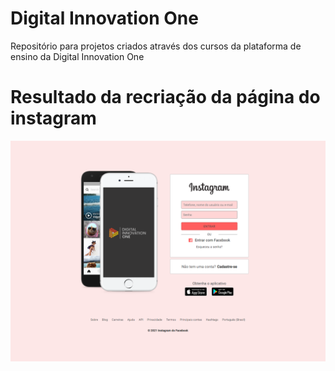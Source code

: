 # Digital Innovation One

Repositório para projetos criados através dos cursos da plataforma de ensino da Digital Innovation One

#

# Resultado da recriação da página do instagram

<img src="./recriando-home-instagran/assets/img-final.png" alt="Imagem do projeto concluído"/>
